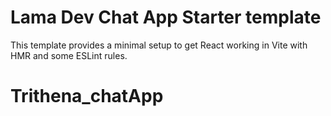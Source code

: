 # Lama Dev Chat App Starter template

This template provides a minimal setup to get React working in Vite with HMR and some ESLint rules.
# Trithena_chatApp
